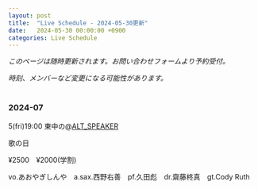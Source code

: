 ```yaml
---
layout: post
title:  "Live Schedule - 2024-05-30更新"
date:   2024-05-30 00:00:00 +0900
categories: Live Schedule
---
```


_このページは随時更新されます。お問い合わせフォームより予約受付。_

_時刻、メンバーなど変更になる可能性があります。_
<br><br>

### 2024-07

5(fri)19:00 東中の@[ALT_SPEAKER](https://alt-speaker.com)

歌の日

¥2500　¥2000(学割)

vo.あおやぎしんや　a.sax.西野右善　pf.久田彪　dr.齋藤柊真　gt.Cody Ruth

<br><br>
